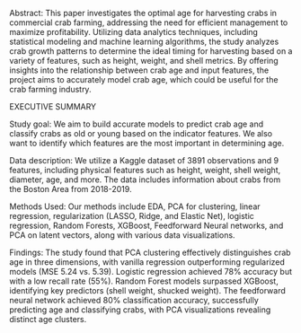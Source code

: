 Abstract: This paper investigates the optimal age for harvesting crabs in commercial crab farming, addressing the need for efficient management to maximize profitability. Utilizing data analytics techniques, including statistical modeling and machine learning algorithms, the study analyzes crab growth patterns to determine the ideal timing for harvesting based on a variety of features, such as height, weight, and shell metrics. By offering insights into the relationship between crab age and input features, the project aims to accurately model crab age, which could be useful for the crab farming industry.

EXECUTIVE SUMMARY

Study goal: We aim to build accurate models to predict crab age and classify crabs as old or young based on the indicator features. We also want to identify which features are the most important in determining age.

Data description: We utilize a Kaggle dataset of 3891 observations and 9 features, including physical features such as height, weight, shell weight, diameter, age, and more. The data includes information about crabs from the Boston Area from 2018-2019.

Methods Used: Our methods include EDA, PCA for clustering, linear regression, regularization (LASSO, Ridge, and Elastic Net), logistic regression, Random Forests, XGBoost, Feedforward Neural networks, and PCA on latent vectors, along with various data visualizations.

Findings: The study found that PCA clustering effectively distinguishes crab age in three dimensions, with vanilla regression outperforming regularized models (MSE 5.24 vs. 5.39). Logistic regression achieved 78% accuracy but with a low recall rate (55%). Random Forest models surpassed XGBoost, identifying key predictors (shell weight, shucked weight). The feedforward neural network achieved 80% classification accuracy, successfully predicting age and classifying crabs, with PCA visualizations revealing distinct age clusters.
